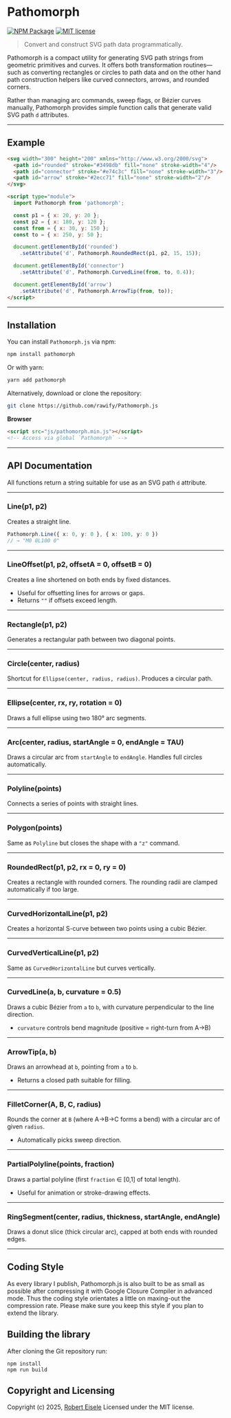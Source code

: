 # Pathomorph

[![NPM Package](https://img.shields.io/npm/v/pathomorph.svg?style=flat)](https://npmjs.org/package/pathomorph "View this project on npm")
[![MIT license](http://img.shields.io/badge/license-MIT-brightgreen.svg)](http://opensource.org/licenses/MIT)

> Convert and construct SVG path data programmatically.

Pathomorph is a compact utility for generating SVG path strings from geometric primitives and curves. It offers both transformation routines—such as converting rectangles or circles to path data and on the other hand path construction helpers like curved connectors, arrows, and rounded corners.

Rather than managing arc commands, sweep flags, or Bézier curves manually, Pathomorph provides simple function calls that generate valid SVG path `d` attributes.

---

## Example

```html
<svg width="300" height="200" xmlns="http://www.w3.org/2000/svg">
  <path id="rounded" stroke="#3498db" fill="none" stroke-width="4"/>
  <path id="connector" stroke="#e74c3c" fill="none" stroke-width="3"/>
  <path id="arrow" stroke="#2ecc71" fill="none" stroke-width="2"/>
</svg>

<script type="module">
  import Pathomorph from 'pathomorph';

  const p1 = { x: 20, y: 20 };
  const p2 = { x: 180, y: 120 };
  const from = { x: 30, y: 150 };
  const to = { x: 250, y: 50 };

  document.getElementById('rounded')
    .setAttribute('d', Pathomorph.RoundedRect(p1, p2, 15, 15));

  document.getElementById('connector')
    .setAttribute('d', Pathomorph.CurvedLine(from, to, 0.4));

  document.getElementById('arrow')
    .setAttribute('d', Pathomorph.ArrowTip(from, to));
</script>
````

---

## Installation

You can install `Pathomorph.js` via npm:

```bash
npm install pathomorph
```

Or with yarn:

```bash
yarn add pathomorph
```

Alternatively, download or clone the repository:

```bash
git clone https://github.com/rawify/Pathomorph.js
```

**Browser**

```html
<script src="js/pathomorph.min.js"></script>
<!-- Access via global `Pathomorph` -->
```

---

## API Documentation

All functions return a string suitable for use as an SVG path `d` attribute.

---

### Line(p1, p2)

Creates a straight line.

```ts
Pathomorph.Line({ x: 0, y: 0 }, { x: 100, y: 0 })
// → "M0 0L100 0"
```

---

### LineOffset(p1, p2, offsetA = 0, offsetB = 0)

Creates a line shortened on both ends by fixed distances.

* Useful for offsetting lines for arrows or gaps.
* Returns `""` if offsets exceed length.

---

### Rectangle(p1, p2)

Generates a rectangular path between two diagonal points.

---

### Circle(center, radius)

Shortcut for `Ellipse(center, radius, radius)`. Produces a circular path.

---

### Ellipse(center, rx, ry, rotation = 0)

Draws a full ellipse using two 180° arc segments.

---

### Arc(center, radius, startAngle = 0, endAngle = TAU)

Draws a circular arc from `startAngle` to `endAngle`. Handles full circles automatically.

---

### Polyline(points)

Connects a series of points with straight lines.

---

### Polygon(points)

Same as `Polyline` but closes the shape with a `"z"` command.

---

### RoundedRect(p1, p2, rx = 0, ry = 0)

Creates a rectangle with rounded corners. The rounding radii are clamped automatically if too large.

---

### CurvedHorizontalLine(p1, p2)

Creates a horizontal S-curve between two points using a cubic Bézier.

---

### CurvedVerticalLine(p1, p2)

Same as `CurvedHorizontalLine` but curves vertically.

---

### CurvedLine(a, b, curvature = 0.5)

Draws a cubic Bézier from `a` to `b`, with curvature perpendicular to the line direction.

* `curvature` controls bend magnitude (positive = right-turn from A→B)

---

### ArrowTip(a, b)

Draws an arrowhead at `b`, pointing from `a` to `b`.

* Returns a closed path suitable for filling.

---

### FilletCorner(A, B, C, radius)

Rounds the corner at `B` (where A→B→C forms a bend) with a circular arc of given `radius`.

* Automatically picks sweep direction.

---

### PartialPolyline(points, fraction)

Draws a partial polyline (first `fraction` ∈ \[0,1] of total length).

* Useful for animation or stroke-drawing effects.

---

### RingSegment(center, radius, thickness, startAngle, endAngle)

Draws a donut slice (thick circular arc), capped at both ends with rounded edges.

---


## Coding Style

As every library I publish, Pathomorph.js is also built to be as small as possible after compressing it with Google Closure Compiler in advanced mode. Thus the coding style orientates a little on maxing-out the compression rate. Please make sure you keep this style if you plan to extend the library.

## Building the library

After cloning the Git repository run:

```
npm install
npm run build
```

## Copyright and Licensing

Copyright (c) 2025, [Robert Eisele](https://raw.org/)
Licensed under the MIT license.
